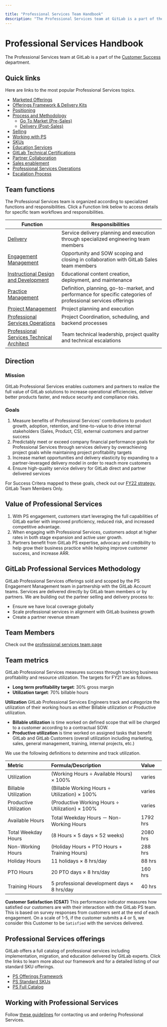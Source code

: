 ```yaml
---

title: "Professional Services Team Handbook"
description: "The Professional Services team at GitLab is a part of the Customer Success department helping customers achieve value faster."
---
```

# Professional Services Handbook


The Professional Services team at GitLab is a part of the [Customer Success](/handbook/customer-success/) department. 

## Quick links

Here are links to the most popular Professional Services topics.

* [Marketed Offerings](https://about.gitlab.com/services/)
* [Offerings Framework & Delivery Kits](framework/)
* [Positioning](positioning/)
* [Process and Methodology](processes/)
  * [Go To Market (Pre-Sales)](processes/pre-sales-methodology/)
  * [Delivery (Post-Sales)](processes/post-sales-methodology/)
* [Selling](selling/) 
* [Working with PS](working-with/)
* [SKUs](SKUs/)
* [Education Services](education-services/)
* [GitLab Technical Certifications](gitlab-technical-certifications/)
* [Partner Collaboration](partner-collaboration/)
* [Sales enablement](sales-enablement/)
* [Professional Services Operations](professional-services-operations/)
* [Escalation Process](/handbook/customer-success/csm/escalations/)







## Team functions

The Professional Services team is organized according to specialized functions and responsibilities. Click a Function link below to access details for specific team workflows and responsibilities.

| Function | Responsibilities |
|---|---|
| [Delivery](processes/pre-sales-methodology) | Service delivery planning and execution through specialized engineering team members |
| [Engagement Management](engagement-mgmt/) | Opportunity and SOW scoping and closing in collaboration with GitLab Sales team members |
| [Instructional Design and Development](instruct-dev/) | Educational content creation, deployment, and maintenance |
| [Practice Management](practice-mgmt/) | Definition, planning, go-to-market, and performance for specific categories of professional services offerings |
| [Project Management](project-mgmt/) | Project planning and execution |
| [Professional Services Operations](professional-services-operations/) | Project Coordination, scheduling, and backend processes |
| [Professional Services Technical Architect](technical-architect/) | Team technical leadership, project quality and technical escalations |

## Direction

### Mission

GitLab Professional Services enables customers and partners to realize the full value of GitLab solutions to increase operational efficiencies, deliver better products faster, and reduce security and compliance risks.

### Goals
1. Measure benefits of Professional Services’ contributions to product growth, adoption, retention, and time-to-value to drive internal stakeholders (Sales, Product, CS), external customers and partner success 
1. Predictably meet or exceed company financial performance goals for Professional Services through services delivery by overachieving project goals while maintaining project profitability targets
1. Increase market opportunities and delivery elasticity by expanding to a partner-leveraged delivery model in order to reach more customers
1. Ensure high-quality service delivery for GitLab direct and partner delivered services

For Success Critera mapped to these goals, check out our [FY22 strategy](https://docs.google.com/presentation/d/1jQ2gkhYzBrw46BYQGGpCYNI0POKdW08qD_MRAh6FIkI/edit#slide=id.gca6b4ba3df_3_1), GitLab Team Members Only.

## Value of Professional Services
1. With PS engagement, customers start leveraging the full capabilities of GitLab earlier with improved proficiency, reduced risk, and increased competitive advantage.
1. When engaging with Professional Services, customers adopt at higher rates in both stage expansion and active user growth. 
1. Partners benefit from GitLab PS expertise, advocacy and credibility to help grow their business practice while helping improve customer success, and increase ARR. 

## GitLab Professional Services Methodology

GitLab Professional Services offerings sold and scoped by the PS Engagement Management team in partnership with the GitLab Account teams. Services are delivered directly by GitLab team members or by partners. We are building out the partner selling and delivery process to: 

* Ensure we have local coverage globally
* Scale professional services in alignment with GitLab business growth
* Create a partner revenue stream

## Team Members
Check out the [professional services team page](/handbook/company/team/?department=professional-services)

## Team metrics

GitLab Professional Services measures success through tracking business profitability and resource utilization. The targets for FY21 are as follows.

* **Long term profitability target**: 30% gross margin
* **Utilization target**: 70% billable hours

**Utilization**
GitLab Professional Services Engineers track and categorize the utilization of their working hours as either Billable utilization or Productive utilization. 

* **Billable utilization** is time worked on defined scope that will be charged to a customer according to a contractual SOW. 
* **Productive utilization** is time worked on assigned tasks that benefit GitLab and GitLab Customers (overall utilization including marketing, sales, general management, training, internal projects, etc.)

We use the following definitions to determine and track utilization.

 
| Metric | Formula/Description | Value |
| :--- | :--- | :--- |
| Utilization | (Working Hours ÷ Available Hours) × 100% | varies |
| Billable Utilization | (Billable Working Hours ÷ Utilization) × 100% | varies |
| Productive Utilization | (Productive Working Hours ÷ Utilization) × 100% | varies |
| Available Hours | Total Weekday Hours － Non-Working Hours | 1792 hrs |
| Total Weekday Hours | (8 Hours × 5 days × 52 weeks) | 2080 hrs |
| Non-Working Hours | (Holiday Hours + PTO Hours + Training Hours) | 288 hrs |
| Holiday Hours | 11 holidays × 8 hrs/day | 88 hrs |
| PTO Hours | 20 PTO days × 8 hrs/day | 160 hrs |
| Training Hours | 5 professional development days × 8 hrs/day | 40 hrs |

**Customer Satisfaction (CSAT)**
This performance indicator measures how satisfied our customers are with their interaction with the GitLab PS team. This is based on survey responses from customers sent at the end of each engagement.  On a scale of 1-5, if the customer submits a 4 or 5, we consider this Customer to be `Satisfied` with the services delivered. 

## Professional Services offerings

GitLab offers a full catalog of professional services including implementation, migration, and education delivered by GitLab experts. Click the links to learn more about our framework and for a detailed listing of our standard SKU offerings.

* [PS Offerings Framework](framework)
* [PS Standard SKUs](SKUs)
* [PS Full Catalog](/services/catalog/)

## Working with Professional Services

Follow [these guidelines](working-with) for contacting us and ordering Professional Services.
